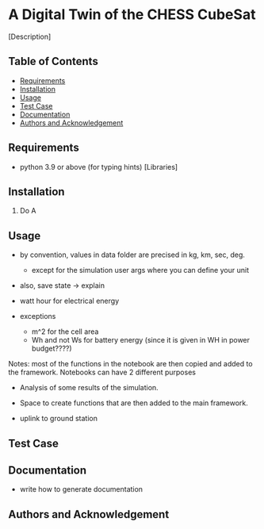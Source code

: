 # A Digital Twin of the CHESS CubeSat

[Description]

## Table of Contents
- [Requirements](#requirements)
- [Installation](#installation)
- [Usage](#usage)
- [Test Case](#test_case)
- [Documentation](#documentation)
- [Authors and Acknowledgement](#authors_acknowledgement)


<a name="requirements"/>

## Requirements

- python 3.9 or above (for typing hints)
[Libraries]


<a name="installation"/>

## Installation

1. Do A
``` ```



<a name="usage"/>

## Usage

- by convention, values in data folder are precised in kg, km, sec, deg.
	- except for the simulation user args where you can define your unit


- also, save state -> explain

- watt hour for electrical energy

- exceptions
	- m^2 for the cell area
	- Wh and not Ws for battery energy (since it is given in WH in power budget????)

Notes: most of the functions in the notebook are then copied and added to the framework. Notebooks can have 2 different purposes
- Analysis of some results of the simulation.
- Space to create functions that are then added to the main framework.

- uplink to ground station


<a name="test_case"/>

## Test Case


<a name="documentation"/>

## Documentation

- write how to generate documentation


<a name="authors_acknowledgement"/>

## Authors and Acknowledgement


